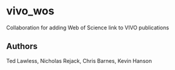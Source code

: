 # vivo_wos
Collaboration for adding Web of Science link to VIVO publications

## Authors
Ted Lawless, Nicholas Rejack, Chris Barnes, Kevin Hanson
